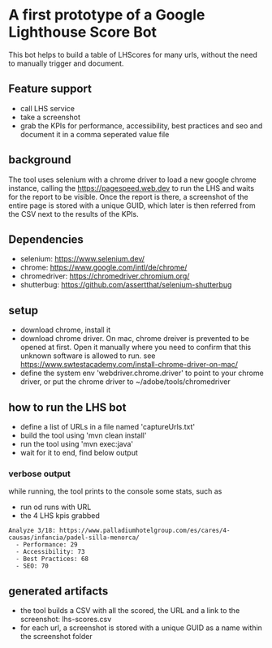 # A first prototype of a Google Lighthouse Score Bot
This bot helps to build a table of LHScores for many urls, without the need to manually trigger and document.
## Feature support
- call LHS service
- take a screenshot
- grab the KPIs for performance, accessibility, best practices and seo and document it in a comma seperated value file

## background
The tool uses selenium with a chrome driver to load a new google chrome instance, calling the https://pagespeed.web.dev to run the LHS and waits for the report to be visible. Once the report is there, a screenshot of the entire page is stored with a unique GUID, which later is then referred from the CSV next to the results of the KPIs.

## Dependencies
- selenium: https://www.selenium.dev/
- chrome: https://www.google.com/intl/de/chrome/
- chromedriver: https://chromedriver.chromium.org/
- shutterbug: https://github.com/assertthat/selenium-shutterbug

## setup
- download chrome, install it
- download chrome driver. On mac, chrome dreiver is prevented to be opened at first. Open it manually where you need to confirm that this unknown software is allowed to run. see https://www.swtestacademy.com/install-chrome-driver-on-mac/
- define the system env 'webdriver.chrome.driver' to point to your chrome driver, or put the chrome driver to ~/adobe/tools/chromedriver

## how to run the LHS bot
- define a list of URLs in a file named 'captureUrls.txt'
- build the tool using 'mvn clean install'
- run the tool using 'mvn exec:java'
- wait for it to end, find below output

### verbose output
while running, the tool prints to the console some stats, such as
- run od runs with URL
- the 4 LHS kpis grabbed

```
Analyze 3/18: https://www.palladiumhotelgroup.com/es/cares/4-causas/infancia/padel-silla-menorca/
  - Performance: 29
  - Accessibility: 73
  - Best Practices: 68
  - SEO: 70
```

## generated artifacts
- the tool builds a CSV with all the scored, the URL and a link to the screenshot: lhs-scores.csv
- for each url, a screenshot is stored with a unique GUID as a name within the screenshot folder
